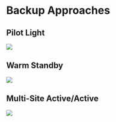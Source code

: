 
# Backup Approaches

## Pilot Light 

![](https://github.com/JonmarCorpuz/SecondBrain/blob/main/Assets/jYLhUlLkTFKC4VJS5OxShQ_8497b54b2b764fcd9812b943140fbcf1_Reading3.6D.png)

## Warm Standby

![](https://github.com/JonmarCorpuz/SecondBrain/blob/main/Assets/F8e9b68LTYOHvW-vC52DYg_7ffcb8f967c840d4a9c0885eb4193cf1_Reading3.6E.png)

## Multi-Site Active/Active

![](https://github.com/JonmarCorpuz/SecondBrain/blob/main/Assets/hcFTZpHwSRSBU2aR8CkUIQ_62f2ab123739417a9e25af398db8aff1_Reading3.6F.png)
